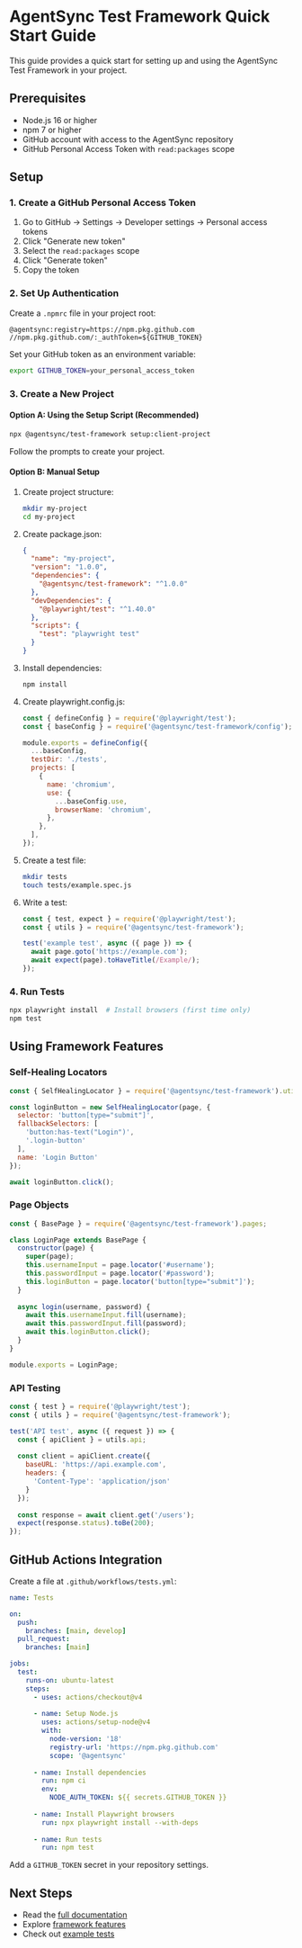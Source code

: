 # AgentSync Test Framework Quick Start Guide

This guide provides a quick start for setting up and using the AgentSync Test Framework in your project.

## Prerequisites

- Node.js 16 or higher
- npm 7 or higher
- GitHub account with access to the AgentSync repository
- GitHub Personal Access Token with `read:packages` scope

## Setup

### 1. Create a GitHub Personal Access Token

1. Go to GitHub → Settings → Developer settings → Personal access tokens
2. Click "Generate new token"
3. Select the `read:packages` scope
4. Click "Generate token"
5. Copy the token

### 2. Set Up Authentication

Create a `.npmrc` file in your project root:

```
@agentsync:registry=https://npm.pkg.github.com
//npm.pkg.github.com/:_authToken=${GITHUB_TOKEN}
```

Set your GitHub token as an environment variable:

```bash
export GITHUB_TOKEN=your_personal_access_token
```

### 3. Create a New Project

#### Option A: Using the Setup Script (Recommended)

```bash
npx @agentsync/test-framework setup:client-project
```

Follow the prompts to create your project.

#### Option B: Manual Setup

1. Create project structure:

   ```bash
   mkdir my-project
   cd my-project
   ```

2. Create package.json:

   ```json
   {
     "name": "my-project",
     "version": "1.0.0",
     "dependencies": {
       "@agentsync/test-framework": "^1.0.0"
     },
     "devDependencies": {
       "@playwright/test": "^1.40.0"
     },
     "scripts": {
       "test": "playwright test"
     }
   }
   ```

3. Install dependencies:

   ```bash
   npm install
   ```

4. Create playwright.config.js:

   ```javascript
   const { defineConfig } = require('@playwright/test');
   const { baseConfig } = require('@agentsync/test-framework/config');
   
   module.exports = defineConfig({
     ...baseConfig,
     testDir: './tests',
     projects: [
       {
         name: 'chromium',
         use: { 
           ...baseConfig.use,
           browserName: 'chromium',
         },
       },
     ],
   });
   ```

5. Create a test file:

   ```bash
   mkdir tests
   touch tests/example.spec.js
   ```

6. Write a test:

   ```javascript
   const { test, expect } = require('@playwright/test');
   const { utils } = require('@agentsync/test-framework');
   
   test('example test', async ({ page }) => {
     await page.goto('https://example.com');
     await expect(page).toHaveTitle(/Example/);
   });
   ```

### 4. Run Tests

```bash
npx playwright install  # Install browsers (first time only)
npm test
```

## Using Framework Features

### Self-Healing Locators

```javascript
const { SelfHealingLocator } = require('@agentsync/test-framework').utils.web;

const loginButton = new SelfHealingLocator(page, {
  selector: 'button[type="submit"]',
  fallbackSelectors: [
    'button:has-text("Login")',
    '.login-button'
  ],
  name: 'Login Button'
});

await loginButton.click();
```

### Page Objects

```javascript
const { BasePage } = require('@agentsync/test-framework').pages;

class LoginPage extends BasePage {
  constructor(page) {
    super(page);
    this.usernameInput = page.locator('#username');
    this.passwordInput = page.locator('#password');
    this.loginButton = page.locator('button[type="submit"]');
  }
  
  async login(username, password) {
    await this.usernameInput.fill(username);
    await this.passwordInput.fill(password);
    await this.loginButton.click();
  }
}

module.exports = LoginPage;
```

### API Testing

```javascript
const { test } = require('@playwright/test');
const { utils } = require('@agentsync/test-framework');

test('API test', async ({ request }) => {
  const { apiClient } = utils.api;
  
  const client = apiClient.create({
    baseURL: 'https://api.example.com',
    headers: {
      'Content-Type': 'application/json'
    }
  });
  
  const response = await client.get('/users');
  expect(response.status).toBe(200);
});
```

## GitHub Actions Integration

Create a file at `.github/workflows/tests.yml`:

```yaml
name: Tests

on:
  push:
    branches: [main, develop]
  pull_request:
    branches: [main]

jobs:
  test:
    runs-on: ubuntu-latest
    steps:
      - uses: actions/checkout@v4
      
      - name: Setup Node.js
        uses: actions/setup-node@v4
        with:
          node-version: '18'
          registry-url: 'https://npm.pkg.github.com'
          scope: '@agentsync'
      
      - name: Install dependencies
        run: npm ci
        env:
          NODE_AUTH_TOKEN: ${{ secrets.GITHUB_TOKEN }}
      
      - name: Install Playwright browsers
        run: npx playwright install --with-deps
      
      - name: Run tests
        run: npm test
```

Add a `GITHUB_TOKEN` secret in your repository settings.

## Next Steps

- Read the [full documentation](./MULTI_PROJECT_GUIDE.md)
- Explore [framework features](./FRAMEWORK_GUIDE.md)
- Check out [example tests](../examples/playwright)